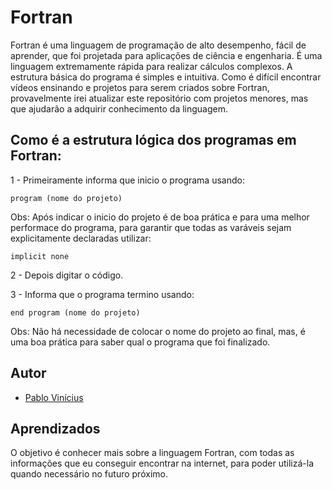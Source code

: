 
# Fortran

Fortran é uma linguagem de programação de alto desempenho, fácil de aprender, que foi projetada para aplicações de ciência e engenharia. É uma linguagem extremamente rápida para realizar cálculos complexos. A estrutura básica do programa é simples e intuitiva. Como é difícil encontrar vídeos ensinando e projetos para serem criados sobre Fortran, provavelmente irei atualizar este repositório com projetos menores, mas que ajudarão a adquirir conhecimento da linguagem.
## Como é a estrutura lógica dos programas em Fortran:

1 - Primeiramente informa que inicio o programa usando:

    program (nome do projeto)

Obs: Após indicar o inicio do projeto é de boa prática e para uma melhor performace do programa, para garantir que todas as varáveis sejam explicitamente declaradas utilizar:

    implicit none

2 - Depois digitar o código.

3 - Informa que o programa termino usando:

    end program (nome do projeto)

Obs: Não há necessidade de colocar o nome do projeto ao final, mas, é uma boa prática para saber qual o programa que foi finalizado.


## Autor

- [Pablo Vinícius](https://github.com/PabloViniciusSS)




## Aprendizados

O objetivo é conhecer mais sobre a linguagem Fortran, com todas as informações que eu conseguir encontrar na internet, para poder utilizá-la quando necessário no futuro próximo.


 
